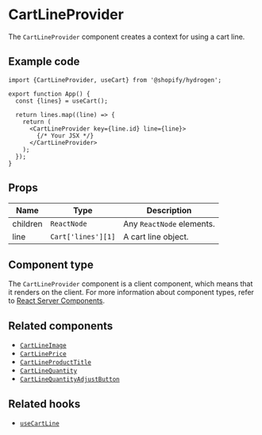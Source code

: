 # CartLineProvider


The `CartLineProvider` component creates a context for using a cart line.

## Example code

```tsx
import {CartLineProvider, useCart} from '@shopify/hydrogen';

export function App() {
  const {lines} = useCart();

  return lines.map((line) => {
    return (
      <CartLineProvider key={line.id} line={line}>
        {/* Your JSX */}
      </CartLineProvider>
    );
  });
}
```

## Props

| Name     | Type                          | Description               |
| -------- | ----------------------------- | ------------------------- |
| children | `ReactNode`        | Any `ReactNode` elements. |
| line     | `Cart['lines'][1]` | A cart line object.       |

## Component type

The `CartLineProvider` component is a client component, which means that it renders on the client. For more information about component types, refer to [React Server Components](https://shopify.dev/custom-storefronts/hydrogen/react-server-components).

## Related components

- [`CartLineImage`](/docs/components/cart/cartlineimage/)
- [`CartLinePrice`](/docs/components/cart/cartlineprice/)
- [`CartLineProductTitle`](/docs/components/cart/cartlineproducttitle/)
- [`CartLineQuantity`](/docs/components/cart/cartlinequantity/)
- [`CartLineQuantityAdjustButton`](/docs/components/cart/cartlinequantityadjustbutton/)

## Related hooks

- [`useCartLine`](/docs/hooks/cart/usecartline/)

